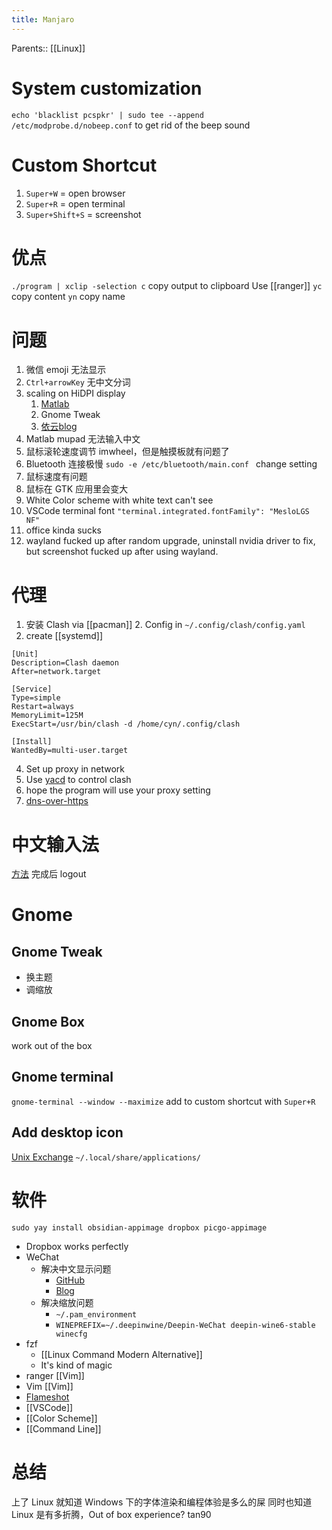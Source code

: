 ```yaml
---
title: Manjaro
---
```

Parents:: [[Linux]]
# System customization
`echo 'blacklist pcspkr' | sudo tee --append /etc/modprobe.d/nobeep.conf` to get rid of the beep sound



# Custom Shortcut
1. `Super+W` = open browser
2. `Super+R` = open terminal
3. `Super+Shift+S` = screenshot

# 优点
`./program | xclip -selection c` copy output to clipboard
Use [[ranger]] `yc` copy content `yn` copy name

# 问题
1. 微信 emoji 无法显示
2. `Ctrl+arrowKey` 无中文分词
3. scaling on HiDPI display
	1. [Matlab](https://ww2.mathworks.cn/matlabcentral/answers/406956-does-matlab-support-high-dpi-screens-on-linux)
	2. Gnome Tweak
	3. [依云blog](https://blog.lilydjwg.me/2022/2/2/wayfire-migration-4-not-so-high-dpi.216078.html)
4. Matlab mupad 无法输入中文
5. 鼠标滚轮速度调节 imwheel，但是触摸板就有问题了
6. Bluetooth 连接极慢  `sudo -e /etc/bluetooth/main.conf ` change setting
7. 鼠标速度有问题
8. 鼠标在 GTK 应用里会变大
9. White Color scheme with white text can't see
10. VSCode terminal font `"terminal.integrated.fontFamily": "MesloLGS NF"`
11. office kinda sucks
12. wayland fucked up after random upgrade, uninstall nvidia driver to fix, but screenshot fucked up after using wayland.

# 代理
1. 安装 Clash via [[pacman]]
	2. Config in `~/.config/clash/config.yaml`
3. create [[systemd]]
```
[Unit]
Description=Clash daemon
After=network.target

[Service]
Type=simple
Restart=always
MemoryLimit=125M
ExecStart=/usr/bin/clash -d /home/cyn/.config/clash

[Install]
WantedBy=multi-user.target
```
4. Set up proxy in network
5. Use [yacd](http://yacd.haishan.me/) to control clash
6. hope the program will use your proxy setting
7. [dns-over-https](https://blog.inetech.fun/Tutorial/dns-over-https-on-arch.html)

# 中文输入法
[方法](https://manateelazycat.github.io/linux/2020/06/19/fcitx5-is-awesome.html)
完成后 logout

# Gnome

## Gnome Tweak
- 换主题
- 调缩放

## Gnome Box
work out of the box

## Gnome terminal
`gnome-terminal --window --maximize` add to custom shortcut with `Super+R`

## Add desktop icon
[Unix Exchange](https://unix.stackexchange.com/questions/103213/how-can-i-add-an-application-to-the-gnome-application-menu)
`~/.local/share/applications/`

# 软件
`sudo yay install obsidian-appimage dropbox picgo-appimage `
- Dropbox works perfectly
- WeChat
	- 解决中文显示问题
		- [GitHub](https://github.com/vufa/deepin-wine-wechat-arch#%E4%B8%AD%E6%96%87%E5%AD%97%E4%BD%93%E6%98%BE%E7%A4%BA%E4%B8%BA%E6%96%B9%E6%A1%86%E6%98%BE%E7%A4%BA%E6%A8%A1%E7%B3%8A)
		- [Blog](https://www.danielw7.com/ubuntu20-04-%E5%AE%89%E8%A3%85%E5%BE%AE%E4%BF%A1-%E8%A7%A3%E5%86%B3%E4%B8%AD%E6%96%87%E6%98%BE%E7%A4%BA%E9%97%AE%E9%A2%98/)
	- 解决缩放问题
		- `~/.pam_environment` 
		- `WINEPREFIX=~/.deepinwine/Deepin-WeChat deepin-wine6-stable winecfg`
- fzf
	- [[Linux Command Modern Alternative]]
	- It's kind of magic
- ranger [[Vim]]
- Vim [[Vim]]
- [Flameshot](https://github.com/flameshot-org/flameshot)
- [[VSCode]]
- [[Color Scheme]]
- [[Command Line]]

# 总结
上了 Linux 就知道 Windows 下的字体渲染和编程体验是多么的屎
同时也知道 Linux 是有多折腾，Out of box experience? tan90